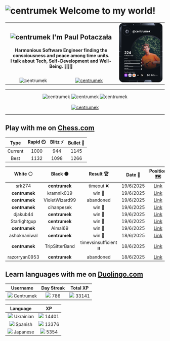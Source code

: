 <h1>
  <img
    src="https://emojis.slackmojis.com/emojis/images/1531849430/4246/blob-sunglasses.gif"
    width="30"
    alt="centrumek"
  />
  Welcome to my world!
</h1>

<table>
  <tbody>
    <tr>
      <td align="center" width="70%" colspan="2">
        <h2>
          <img
            src="https://raw.githubusercontent.com/MartinHeinz/MartinHeinz/master/wave.gif"
            width="30px"
            alt="centrumek"
          />
          I'm Paul Potaczała
        </h2>
        <h4>
          Harmonious Software Engineer finding the consciousness and peace among time units.
          <br/>
          I talk about Tech, Self-Development and Well-Being. 🌿🧘🚀
        </h4>
      </td>
      <td width="30%" rowspan="2">
        <a href="https://app.daily.dev/centrumek">
          <img
            src="./devcard.svg"
            alt="centrumek"
          />
        </a>
      </td>
    </tr>
    <tr align="center">
      <td>
        <img
          src="https://komarev.com/ghpvc/?username=centrumek&label=visitors&color=0e75b6&style=flat"
          alt="centrumek"
        >
      </td>
      <td>
        <a href="https://stackoverflow.com/users/14496012/centrumek">
          <img
            src="https://stackoverflow.com/users/flair/14496012.png?theme=dark"
            alt="centrumek"
          >
        </a>
      </td>
    </tr>
  </tbody>
</table>

---
<div align="center">
  <img 
    src="https://github-readme-stats.vercel.app/api?username=centrumek&show_icons=true&count_private=true&theme=dark&hide_border=true&hide=issues,contribs&bg_color=00000000"
    alt="centrumek"
  />
  <img
    src="https://github-readme-stats.vercel.app/api/top-langs/?username=centrumek&layout=compact&hide_border=true&theme=dark&bg_color=00000000&langs_count=6&exclude_repo=air-statistic-app"
    alt="centrumek"
  />
  <img 
    src="https://github-readme-streak-stats.herokuapp.com?user=centrumek&theme=dark&hide_border=true&background=FFFFFF00"
    alt="centrumek"
  />
  <br/>
  <br/>
  <a href="https://www.buymeacoffee.com/centrumek">
    <img
      src="https://cdn.buymeacoffee.com/buttons/v2/default-orange.png"
      height="50"
      width="210"
      alt="centrumek"
    />
  </a>
</div>

---

## Play with me on [Chess.com](https://www.chess.com/member/centrumek)

<div align="center">
<!--START_SECTION:chessStats-->
<!-- Automatically generated with https://github.com/Balastrong/chess-stats-action -->

| Type | Rapid ⏲️ | Blitz ⚡ | Bullet 🔫 |
|:---:|:---:|:---:|:---:|
| Current | 1000 | 944 | 1145 |
| Best | 1132 | 1098 | 1266 |

| White ⚪ | Black ⚫ | Result 🏆 | Date 📅 | Position 🗺️ | Type 🕕 |
|:---:|:---:|:---:|:---:|:---:|:---:|
| srk274 | **centrumek** | timeout ❌ | 19/6/2025 | <a href="http://www.ee.unb.ca/cgi-bin/tervo/fen.pl?select=8/8/8/4k3/5PBP/3P1K2/5P2/8 b - - 0 54">Link</a> | Blitz |
| **centrumek** | kramnik019 | win 🥇 | 19/6/2025 | <a href="http://www.ee.unb.ca/cgi-bin/tervo/fen.pl?select=2R5/4kp2/3q4/1PB5/p7/P2BP3/1KP5/8 b - - 2 44">Link</a> | Blitz |
| **centrumek** | VioletWizard99 | abandoned  | 19/6/2025 | <a href="http://www.ee.unb.ca/cgi-bin/tervo/fen.pl?select=4r1k1/p1p3qp/1p1p1p2/3P2p1/2P5/3n2Pb/P4P1P/2R3K1 w - - 3 28">Link</a> | Blitz |
| **centrumek** | cihanpesek | win 🥇 | 19/6/2025 | <a href="http://www.ee.unb.ca/cgi-bin/tervo/fen.pl?select=5R1k/p3N2p/7P/1p6/3n4/P7/1KQ1r3/8 b - - 4 34">Link</a> | Blitz |
| djakub44 | **centrumek** | win 🥇 | 19/6/2025 | <a href="http://www.ee.unb.ca/cgi-bin/tervo/fen.pl?select=5n2/4p2k/p2P3P/1p6/1Pp5/4b3/5q2/5K2 w - - 1 43">Link</a> | Blitz |
| Starlightgup | **centrumek** | win 🥇 | 19/6/2025 | <a href="http://www.ee.unb.ca/cgi-bin/tervo/fen.pl?select=2k5/6R1/1p2r1p1/4r2p/4B3/PP2K2P/2P3P1/8 w - - 8 43">Link</a> | Blitz |
| **centrumek** | Aimal69 | win 🥇 | 19/6/2025 | <a href="http://www.ee.unb.ca/cgi-bin/tervo/fen.pl?select=8/8/P2k4/1PR5/1KP5/8/8/8 b - - 0 47">Link</a> | Blitz |
| ashoknaniwal | **centrumek** | win 🥇 | 18/6/2025 | <a href="http://www.ee.unb.ca/cgi-bin/tervo/fen.pl?select=4r3/8/8/8/1pR1PK2/k2P4/8/8 w - - 1 50">Link</a> | Blitz |
| **centrumek** | TripSitterBand | timevsinsufficient ⏸️ | 18/6/2025 | <a href="http://www.ee.unb.ca/cgi-bin/tervo/fen.pl?select=8/8/p4B2/k7/1p6/8/K7/8 b - - 3 64">Link</a> | Blitz |
| razorryan0953 | **centrumek** | abandoned  | 18/6/2025 | <a href="http://www.ee.unb.ca/cgi-bin/tervo/fen.pl?select=8/8/7R/2B1r3/1P2k2p/8/PKP2PPP/8 b - - 2 40">Link</a> | Blitz |

<!--END_SECTION:chessStats-->
</div>

## Learn languages with me on [Duolingo.com](https://www.duolingo.com/profile/Centrumek)

<div align="center">
<!--START_SECTION:duolingoStats-->
<!-- Automatically generated with https://github.com/centrumek/duolingo-readme-stats-->

| Username | Day Streak | Total XP |
|:---:|:---:|:---:|
| <img src="https://raw.githubusercontent.com/centrumek/duolingo-readme-stats/main/assets/duolingo.png" height="12"> Centrumek | <img src="https://raw.githubusercontent.com/centrumek/duolingo-readme-stats/main/assets/streakinactive.svg" height="12"> 786 | <img src="https://raw.githubusercontent.com/centrumek/duolingo-readme-stats/main/assets/xp.svg" height="12"> 33141 | <img src="https://raw.githubusercontent.com/centrumek/duolingo-readme-stats/main/assets/xp.svg" height="12"> 0 |

| Language | XP |
|:---:|:---:|
| <img src="https://raw.githubusercontent.com/centrumek/duolingo-readme-stats/main/assets/langs/ukrainian.svg" height="12"> Ukrainian | <img src="https://raw.githubusercontent.com/centrumek/duolingo-readme-stats/main/assets/xp.svg" height="12"> 14401 |
| <img src="https://raw.githubusercontent.com/centrumek/duolingo-readme-stats/main/assets/langs/spanish.svg" height="12"> Spanish | <img src="https://raw.githubusercontent.com/centrumek/duolingo-readme-stats/main/assets/xp.svg" height="12"> 13376 |
| <img src="https://raw.githubusercontent.com/centrumek/duolingo-readme-stats/main/assets/langs/japanese.svg" height="12"> Japanese | <img src="https://raw.githubusercontent.com/centrumek/duolingo-readme-stats/main/assets/xp.svg" height="12"> 5354 |

<!--END_SECTION:duolingoStats-->
</div>
<!--
**centrumek/centrumek** is a ✨ _special_ ✨ repository because its `README.md` (this file) appears on your GitHub profile.

Here are some ideas to get you started:

- 🔭 I’m currently working on ...
- 🌱 I’m currently learning ...
- 👯 I’m looking to collaborate on ...
- 🤔 I’m looking for help with ...
- 💬 Ask me about ...
- 📫 How to reach me: ...
- 😄 Pronouns: ...
- ⚡ Fun fact: ...
-->
